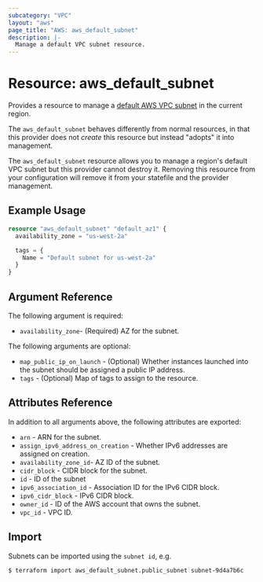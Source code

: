 ```yaml
---
subcategory: "VPC"
layout: "aws"
page_title: "AWS: aws_default_subnet"
description: |-
  Manage a default VPC subnet resource.
---
```


# Resource: aws_default_subnet

Provides a resource to manage a [default AWS VPC subnet](http://docs.aws.amazon.com/AmazonVPC/latest/UserGuide/default-vpc.html#default-vpc-basics) in the current region.

The `aws_default_subnet` behaves differently from normal resources, in that this provider does not _create_ this resource but instead "adopts" it into management.

The `aws_default_subnet` resource allows you to manage a region's default VPC subnet but this provider cannot destroy it. Removing this resource from your configuration will remove it from your statefile and the provider management.

## Example Usage

```terraform
resource "aws_default_subnet" "default_az1" {
  availability_zone = "us-west-2a"

  tags = {
    Name = "Default subnet for us-west-2a"
  }
}
```

## Argument Reference

The following argument is required:

* `availability_zone`- (Required) AZ for the subnet.

The following arguments are optional:

* `map_public_ip_on_launch` - (Optional) Whether instances launched into the subnet should be assigned a public IP address.
* `tags` - (Optional) Map of tags to assign to the resource.

## Attributes Reference

In addition to all arguments above, the following attributes are exported:

* `arn` - ARN for the subnet.
* `assign_ipv6_address_on_creation` - Whether IPv6 addresses are assigned on creation.
* `availability_zone_id`- AZ ID of the subnet.
* `cidr_block` - CIDR block for the subnet.
* `id` - ID of the subnet
* `ipv6_association_id` - Association ID for the IPv6 CIDR block.
* `ipv6_cidr_block` - IPv6 CIDR block.
* `owner_id` - ID of the AWS account that owns the subnet.
* `vpc_id` - VPC ID.

## Import

Subnets can be imported using the `subnet id`, e.g.

```
$ terraform import aws_default_subnet.public_subnet subnet-9d4a7b6c
```